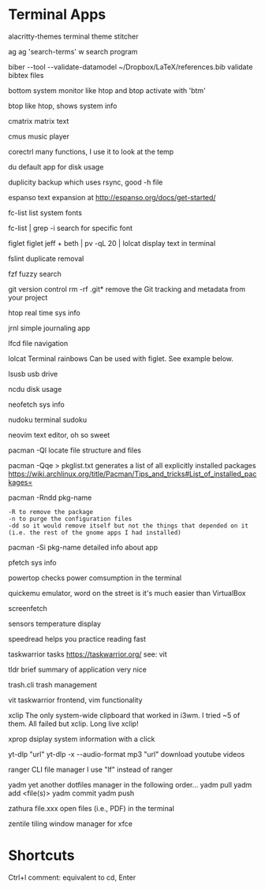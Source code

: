 # Terminal Apps

alacritty-themes
	terminal theme stitcher

ag
ag 'search-terms' w
	search program 

biber --tool --validate-datamodel ~/Dropbox/LaTeX/references.bib
	validate bibtex files

bottom
	system monitor like htop and btop
	activate with 'btm'

btop
	like htop, shows system info

cmatrix
	matrix text

cmus
	music player

corectrl
	many functions, I use it to look at the temp

du
	default app for disk usage 

duplicity 
	backup which uses rsync, good -h file

espanso 
	text expansion at http://espanso.org/docs/get-started/

fc-list
	list system fonts

fc-list | grep -i <name>
	search for specific font

figlet
figlet jeff + beth | pv -qL 20 | lolcat
	display text in terminal

fslint
	duplicate removal

fzf
	fuzzy search

git
	version control
	rm -rf .git*
		remove the Git tracking and metadata from your project

htop
	real time sys info

jrnl 
	simple journaling app

lfcd
	file navigation

lolcat
	Terminal rainbows
	Can be used with figlet. See example below.

lsusb
	usb drive

ncdu
	disk usage

neofetch
	sys info

nudoku
	terminal sudoku

neovim
	text editor, oh so sweet

pacman -Ql <package>
	locate <package> file structure and files

pacman -Qqe > pkglist.txt
	generates a list of all explicitly installed packages
	https://wiki.archlinux.org/title/Pacman/Tips_and_tricks#List_of_installed_packages=

pacman -Rndd pkg-name

    -R to remove the package
    -n to purge the configuration files
    -dd so it would remove itself but not the things that depended on it (i.e. the rest of the gnome apps I had installed)

pacman -Si pkg-name
	detailed info about app

pfetch
	sys info

powertop
	checks power comsumption in the terminal

quickemu
	emulator, word on the street is it's much easier than VirtualBox

screenfetch

sensors
	temperature display

speedread
	helps you practice reading fast

taskwarrior
	tasks 
	https://taskwarrior.org/
	see: vit

tldr
	brief summary of application
	very nice

trash.cli
	trash management

vit
	taskwarrior frontend, vim functionality

xclip
	The only system-wide clipboard that worked in i3wm. 
	I tried ~5 of them. All failed but xclip. Long live xclip!

xprop
	dsiplay system information with a click

yt-dlp "url"
yt-dlp -x --audio-format mp3 "url"
	download youtube videos

ranger
	CLI file manager
	I use "lf" instead of ranger

yadm
	yet another dotfiles manager
	in the following order...
	yadm pull
	yadm add <file(s)>
	yadm commit
	yadm push

zathura file.xxx
	open files (i.e., PDF) in the terminal

zentile
	tiling window manager for xfce

# Shortcuts

Ctrl+l
	comment: equivalent to cd, Enter
